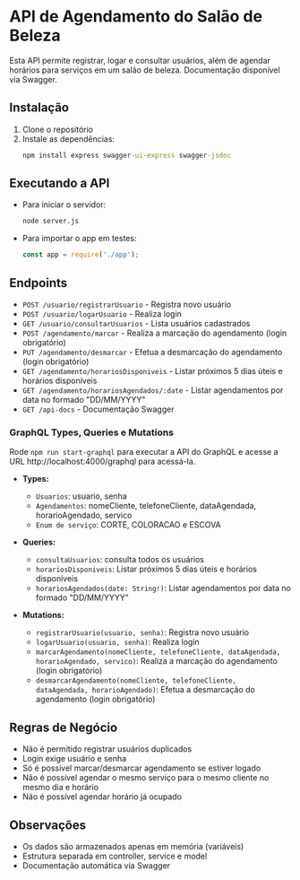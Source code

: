 # API de Agendamento do Salão de Beleza

Esta API permite registrar, logar e consultar usuários, além de agendar horários para serviços em um salão de beleza. Documentação disponível via Swagger.

## Instalação

1. Clone o repositório
2. Instale as dependências:
   ```cmd
   npm install express swagger-ui-express swagger-jsdoc
   ```

## Executando a API

- Para iniciar o servidor:
  ```cmd
  node server.js
  ```
- Para importar o app em testes:
  ```js
  const app = require('./app');
  ```


## Endpoints

- `POST /usuario/registrarUsuario` - Registra novo usuário
- `POST /usuario/logarUsuario` - Realiza login
- `GET /usuario/consultarUsuarios` - Lista usuários cadastrados
- `POST /agendamento/marcar` - Realiza a marcação do agendamento (login obrigatório)
- `PUT /agendamento/desmarcar` - Efetua a desmarcação do agendamento (login obrigatório)
- `GET /agendamento/horariosDisponiveis` - Listar próximos 5 dias úteis e horários disponíveis
- `GET /agendamento/horariosAgendados/:date` - Listar agendamentos por data no formado "DD/MM/YYYY"
- `GET /api-docs` - Documentação Swagger



### GraphQL Types, Queries e Mutations

Rode `npm run start-graphql` para executar a API do GraphQL e acesse a URL http://localhost:4000/graphql para acessá-la.

- **Types:**
  - `Usuarios`: usuario, senha
  - `Agendamentos`: nomeCliente, telefoneCliente, dataAgendada, horarioAgendado, servico
  - `Enum de serviço`: CORTE, COLORACAO e ESCOVA
  
- **Queries:**
  - `consultaUsuarios`: consulta todos os usuários
  - `horariosDisponiveis`: Listar próximos 5 dias úteis e horários disponíveis
  - `horariosAgendados(date: String!)`: Listar agendamentos por data no formado "DD/MM/YYYY"

- **Mutations:**
  - `registrarUsuario(usuario, senha)`: Registra novo usuário
  - `logarUsuario(usuario, senha)`: Realiza login
  - `marcarAgendamento(nomeCliente, telefoneCliente, dataAgendada, horarioAgendado, servico)`: Realiza a marcação do agendamento (login obrigatório)
  - `desmarcarAgendamento(nomeCliente, telefoneCliente, dataAgendada, horarioAgendado)`: Efetua a desmarcação do agendamento (login obrigatório)



## Regras de Negócio
- Não é permitido registrar usuários duplicados
- Login exige usuário e senha
- Só é possível marcar/desmarcar agendamento se estiver logado
- Não é possível agendar o mesmo serviço para o mesmo cliente no mesmo dia e horário
- Não é possível agendar horário já ocupado

## Observações
- Os dados são armazenados apenas em memória (variáveis)
- Estrutura separada em controller, service e model
- Documentação automática via Swagger

